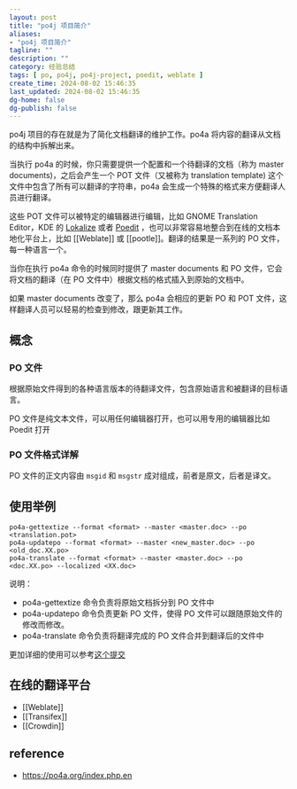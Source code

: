 ```yaml
---
layout: post
title: "po4j 项目简介"
aliases:
- "po4j 项目简介"
tagline: ""
description: ""
category: 经验总结
tags: [ po, po4j, po4j-project, poedit, weblate ]
create_time: 2024-08-02 15:46:35
last_updated: 2024-08-02 15:46:35
dg-home: false
dg-publish: false
---
```


po4j 项目的存在就是为了简化文档翻译的维护工作。po4a 将内容的翻译从文档的结构中拆解出来。

当执行 po4a 的时候，你只需要提供一个配置和一个待翻译的文档（称为 master documents)，之后会产生一个 POT 文件（又被称为 translation template) 这个文件中包含了所有可以翻译的字符串，po4a 会生成一个特殊的格式来方便翻译人员进行翻译。

这些 POT 文件可以被特定的编辑器进行编辑，比如 GNOME Translation Editor，KDE 的 [Lokalize](https://apps.kde.org/lokalize/) 或者 [Poedit](https://poedit.net/) ，也可以非常容易地整合到在线的文档本地化平台上，比如 [[Weblate]] 或 [[pootle]]。翻译的结果是一系列的 PO 文件，每一种语言一个。

当你在执行 po4a 命令的时候同时提供了 master documents 和 PO 文件，它会将文档的翻译（在 PO 文件中）根据文档的格式插入到原始的文档中。

如果 master documents 改变了，那么 po4a 会相应的更新 PO 和 POT 文件，这样翻译人员可以轻易的检查到修改，跟更新其工作。

## 概念

### PO 文件

根据原始文件得到的各种语言版本的待翻译文件，包含原始语言和被翻译的目标语言。

PO 文件是纯文本文件，可以用任何编辑器打开，也可以用专用的编辑器比如 Poedit 打开

### PO 文件格式详解

PO 文件的正文内容由 `msgid` 和 `msgstr` 成对组成，前者是原文，后者是译文。

## 使用举例

```
po4a-gettextize --format <format> --master <master.doc> --po <translation.pot>
po4a-updatepo --format <format> --master <new_master.doc> --po <old_doc.XX.po>
po4a-translate --format <format> --master <master.doc> --po <doc.XX.po> --localized <XX.doc>
```

说明：

- po4a-gettextize 命令负责将原始文档拆分到 PO 文件中
- po4a-updatepo 命令负责更新 PO 文件，使得 PO 文件可以跟随原始文件的修改而修改。
- po4a-translate 命令负责将翻译完成的 PO 文件合并到翻译后的文件中

更加详细的使用可以参考[这个提交](https://github.com/tldr-pages/tldr/pull/6493)

## 在线的翻译平台

- [[Weblate]]
- [[Transifex]]
- [[Crowdin]]

## reference

- <https://po4a.org/index.php.en>
